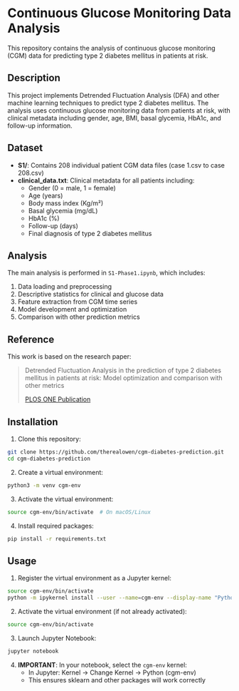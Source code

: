 # Continuous Glucose Monitoring Data Analysis

This repository contains the analysis of continuous glucose monitoring (CGM) data for predicting type 2 diabetes mellitus in patients at risk.

## Description

This project implements Detrended Fluctuation Analysis (DFA) and other machine learning techniques to predict type 2 diabetes mellitus. The analysis uses continuous glucose monitoring data from patients at risk, with clinical metadata including gender, age, BMI, basal glycemia, HbA1c, and follow-up information.

## Dataset

- **S1/**: Contains 208 individual patient CGM data files (case 1.csv to case 208.csv)
- **clinical_data.txt**: Clinical metadata for all patients including:
  - Gender (0 = male, 1 = female)
  - Age (years)
  - Body mass index (Kg/m²)
  - Basal glycemia (mg/dL)
  - HbA1c (%)
  - Follow-up (days)
  - Final diagnosis of type 2 diabetes mellitus

## Analysis

The main analysis is performed in `S1-Phase1.ipynb`, which includes:

1. Data loading and preprocessing
2. Descriptive statistics for clinical and glucose data
3. Feature extraction from CGM time series
4. Model development and optimization
5. Comparison with other prediction metrics

## Reference

This work is based on the research paper:
> Detrended Fluctuation Analysis in the prediction of type 2 diabetes mellitus in patients at risk: Model optimization and comparison with other metrics
> 
> [PLOS ONE Publication](https://journals.plos.org/plosone/article?id=10.1371/journal.pone.0225817)

## Installation

1. Clone this repository:
```bash
git clone https://github.com/therealowen/cgm-diabetes-prediction.git
cd cgm-diabetes-prediction
```

2. Create a virtual environment:
```bash
python3 -m venv cgm-env
```

3. Activate the virtual environment:
```bash
source cgm-env/bin/activate  # On macOS/Linux
```

4. Install required packages:
```bash
pip install -r requirements.txt
```

## Usage

1. Register the virtual environment as a Jupyter kernel:
```bash
source cgm-env/bin/activate
python -m ipykernel install --user --name=cgm-env --display-name "Python (cgm-env)"
```

2. Activate the virtual environment (if not already activated):
```bash
source cgm-env/bin/activate
```

3. Launch Jupyter Notebook:
```bash
jupyter notebook
```

4. **IMPORTANT**: In your notebook, select the `cgm-env` kernel:
   - In Jupyter: Kernel → Change Kernel → Python (cgm-env)
   - This ensures sklearn and other packages will work correctly